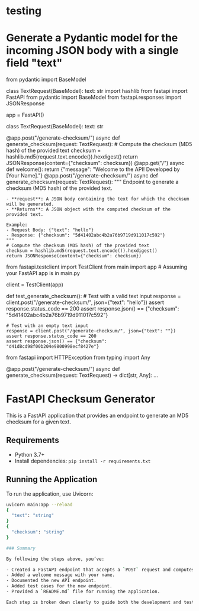 # testing
# Generate a Pydantic model for the incoming JSON body with a single field "text"
from pydantic import BaseModel

class TextRequest(BaseModel):
    text: str
import hashlib
from fastapi import FastAPI
from pydantic import BaseModel
from fastapi.responses import JSONResponse

app = FastAPI()

class TextRequest(BaseModel):
    text: str

@app.post("/generate-checksum/")
async def generate_checksum(request: TextRequest):
    # Compute the checksum (MD5 hash) of the provided text
    checksum = hashlib.md5(request.text.encode()).hexdigest()
    return JSONResponse(content={"checksum": checksum})
@app.get("/")
async def welcome():
    return {"message": "Welcome to the API! Developed by [Your Name]."}
@app.post("/generate-checksum/")
async def generate_checksum(request: TextRequest):
    """
    Endpoint to generate a checksum (MD5 hash) of the provided text.

    - **request**: A JSON body containing the text for which the checksum will be generated.
    - **Returns**: A JSON object with the computed checksum of the provided text.

    Example:
    - Request Body: {"text": "hello"}
    - Response: {"checksum": "5d41402abc4b2a76b9719d911017c592"}
    """
    # Compute the checksum (MD5 hash) of the provided text
    checksum = hashlib.md5(request.text.encode()).hexdigest()
    return JSONResponse(content={"checksum": checksum})
from fastapi.testclient import TestClient
from main import app  # Assuming your FastAPI app is in main.py

client = TestClient(app)

def test_generate_checksum():
    # Test with a valid text input
    response = client.post("/generate-checksum/", json={"text": "hello"})
    assert response.status_code == 200
    assert response.json() == {"checksum": "5d41402abc4b2a76b9719d911017c592"}

    # Test with an empty text input
    response = client.post("/generate-checksum/", json={"text": ""})
    assert response.status_code == 200
    assert response.json() == {"checksum": "d41d8cd98f00b204e9800998ecf8427e"}
from fastapi import HTTPException
from typing import Any

@app.post("/generate-checksum/")
async def generate_checksum(request: TextRequest) -> dict[str, Any]:
    ...
# FastAPI Checksum Generator

This is a FastAPI application that provides an endpoint to generate an MD5 checksum for a given text.

## Requirements

- Python 3.7+
- Install dependencies: `pip install -r requirements.txt`

## Running the Application

To run the application, use Uvicorn:

```bash
uvicorn main:app --reload
{
  "text": "string"
}
{
  "checksum": "string"
}

### Summary

By following the steps above, you’ve:

- Created a FastAPI endpoint that accepts a `POST` request and computes a checksum for the provided text.
- Added a welcome message with your name.
- Documented the new API endpoint.
- Added test cases for the new endpoint.
- Provided a `README.md` file for running the application.

Each step is broken down clearly to guide both the development and testing of the FastAPI application.
